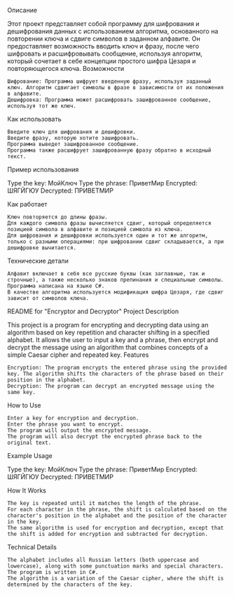 Описание

Этот проект представляет собой программу для шифрования и дешифрования данных с использованием алгоритма, основанного на повторении ключа и сдвиге символов в заданном алфавите. Он предоставляет возможность вводить ключ и фразу, после чего шифровать и расшифровывать сообщение, используя алгоритм, который сочетает в себе концепции простого шифра Цезаря и повторяющегося ключа.
Возможности

    Шифрование: Программа шифрует введенную фразу, используя заданный ключ. Алгоритм сдвигает символы в фразе в зависимости от их положения в алфавите.
    Дешифровка: Программа может расшифровать зашифрованное сообщение, используя тот же ключ.

Как использовать

    Введите ключ для шифрования и дешифровки.
    Введите фразу, которую хотите зашифровать.
    Программа выведет зашифрованное сообщение.
    Программа также расшифрует зашифрованную фразу обратно в исходный текст.

Пример использования

Type the key: МойКлюч
Type the phrase: ПриветМир
Encrypted: ШЯГЙГЮУ
Decrypted: ПРИВЕТМИР

Как работает

    Ключ повторяется до длины фразы.
    Для каждого символа фразы вычисляется сдвиг, который определяется позицией символа в алфавите и позицией символа из ключа.
    Для шифрования и дешифровки используется один и тот же алгоритм, только с разными операциями: при шифровании сдвиг складывается, а при дешифровке вычитается.

Технические детали

    Алфавит включает в себя все русские буквы (как заглавные, так и строчные), а также несколько знаков препинания и специальные символы.
    Программа написана на языке C#.
    В качестве алгоритма используется модификация шифра Цезаря, где сдвиг зависит от символов ключа.

README for "Encryptor and Decryptor" Project
Description

This project is a program for encrypting and decrypting data using an algorithm based on key repetition and character shifting in a specified alphabet. It allows the user to input a key and a phrase, then encrypt and decrypt the message using an algorithm that combines concepts of a simple Caesar cipher and repeated key.
Features

    Encryption: The program encrypts the entered phrase using the provided key. The algorithm shifts the characters of the phrase based on their position in the alphabet.
    Decryption: The program can decrypt an encrypted message using the same key.

How to Use

    Enter a key for encryption and decryption.
    Enter the phrase you want to encrypt.
    The program will output the encrypted message.
    The program will also decrypt the encrypted phrase back to the original text.

Example Usage

Type the key: МойКлюч
Type the phrase: ПриветМир
Encrypted: ШЯГЙГЮУ
Decrypted: ПРИВЕТМИР

How It Works

    The key is repeated until it matches the length of the phrase.
    For each character in the phrase, the shift is calculated based on the character's position in the alphabet and the position of the character in the key.
    The same algorithm is used for encryption and decryption, except that the shift is added for encryption and subtracted for decryption.

Technical Details

    The alphabet includes all Russian letters (both uppercase and lowercase), along with some punctuation marks and special characters.
    The program is written in C#.
    The algorithm is a variation of the Caesar cipher, where the shift is determined by the characters of the key.
